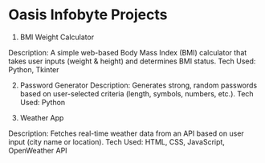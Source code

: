 # Oasis Infobyte Projects

1. BMI Weight Calculator

Description: A simple web-based Body Mass Index (BMI) calculator that takes user inputs (weight & height) and determines BMI status.
Tech Used: Python, Tkinter

2. Password Generator
Description: Generates strong, random passwords based on user-selected criteria (length, symbols, numbers, etc.).
Tech Used: Python

3. Weather App

Description: Fetches real-time weather data from an API based on user input (city name or location).
Tech Used: HTML, CSS, JavaScript, OpenWeather API
